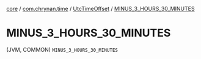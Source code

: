 [core](../../index.md) / [com.chrynan.time](../index.md) / [UtcTimeOffset](index.md) / [MINUS_3_HOURS_30_MINUTES](./-m-i-n-u-s_3_-h-o-u-r-s_30_-m-i-n-u-t-e-s.md)

# MINUS_3_HOURS_30_MINUTES

(JVM, COMMON) `MINUS_3_HOURS_30_MINUTES`